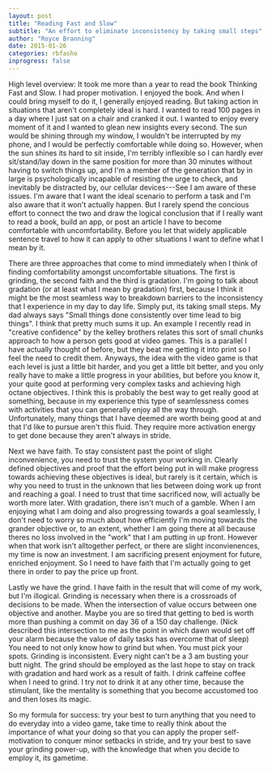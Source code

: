 ```yaml
---
layout: post
title: "Reading Fast and Slow"
subtitle: "An effort to eliminate inconsistency by taking small steps"
author: "Royce Branning"
date: 2015-01-26
categories: rbfasho
inprogress: false
---
```

High level overview: It took me more than a year to read the book Thinking Fast and Slow. I had proper motivation. I enjoyed the book. And when I could bring myself to do it, I generally enjoyed reading. But taking action in situations that aren't completely ideal is hard. I wanted to read 100 pages in a day where I just sat on a chair and cranked it out. I wanted to enjoy every moment of it and I wanted to glean new insights every second. The sun would be shining through my window, I wouldn't be interrupted by my phone, and I would be perfectly comfortable while doing so. However, when the sun shines its hard to sit inside, I'm terribly inflexible so I can hardly ever sit/stand/lay down in the same position for more than 30 minutes without having to switch things up, and I'm a member of the generation that by in large is psychologically incapable of resisting the urge to check, and inevitably be distracted by, our cellular devices---See I am aware of these issues. I'm aware that I want the ideal scenario to perform a task and I'm also aware that it won't actually happen. But I rarely spend the concious effort to connect the two and draw the logical conclusion that if I really want to read a book, build an app, or post an article I have to become comfortable with uncomfortability. Before you let that widely applicable sentence travel to how it can apply to other situations I want to define what I mean by it. 

There are three approaches that come to mind immediately when I think of finding comfortability amongst uncomfortable situations. The first is grinding, the second faith and the third is gradation. I'm going to talk about gradation (or at least what I mean by gradation) first, because I think it might be the most seamless way to breakdown barriers to the inconsistency that I experience in my day to day life. Simply put, its taking small steps. My dad always says "Small things done consistently over time lead to big things". I think that pretty much sums it up. An example I recently read in "creative confidence" by the kelley brothers relates this sort of small chunks approach to how a person gets good at video games. This is a parallel I have actually thought of before, but they beat me getting it into print so I feel the need to credit them. Anyways, the idea with the video game is that each level is just a little bit harder, and you get a little bit better, and you only really have to make a little progress in your abilities, but before you know it, your quite good at performing very complex tasks and achieving high octane objectives. I think this is probably the best way to get really good at something, because in my experience this type of seamlessness comes with activities that you can generally enjoy all the way through. Unfortunately, many things that I have deemed are worth being good at and that I'd like to pursue aren't this fluid. They require more activation energy to get done because they aren't always in stride.

Next we have faith. To stay consistent past the point of slight inconvenience, you need to trust the system your working in. Clearly defined objectives and proof that the effort being put in will make progress towards achieving these objectives is ideal, but rarely is it certain, which is why you need to trust in the unknown that lies between doing work up front and reaching a goal. I need to trust that time sacrificed now, will actually be worth more later. With gradation, there isn't much of a gamble. When I am enjoying what I am doing and also progressing towards a goal seamlessly, I don't need to worry so much about how efficiently I'm moving towards the grander objective or, to an extent, whether I am going there at all because theres no loss involved in the "work" that I am putting in up front. However when that work isn't alltogether perfect, or there are slight inconvienences, my time is now an investment. I am sacrificing present enjoyment for future, enriched enjoyment. So I need to have faith that I'm actually going to get there in order to pay the price up front. 

Lastly we have the grind. I have  faith in the result that will come of my work, but I'm illogical. Grinding is necessary when there is a crossroads of decisions to be made. When the intersection of value occurs between one objective and another. Maybe you are so tired that getting to bed is worth more than pushing a commit on day 36 of a 150 day challenge. (Nick described this intersection to me as the point in which dawn would set off your alarm because the value of daily tasks has overcome that of sleep) You need to not only know how to grind but when. You must pick your spots. Grinding is inconsistent. Every night can't be a 3 am busting your butt night. The grind should be employed as the last hope to stay on track with gradation and hard work as a result of faith. I drink caffeine coffee when I need to grind. I try not to drink it at any other time, because the stimulant, like the mentality is something that you become accustomed too and then loses its magic. 

So my formula for success: try your best to turn anything that you need to do everyday into a video game, take time to really think about the importance of what your doing so that you can apply the proper self-motivation to conquer minor setbacks in stride, and try your best to save your grinding power-up, with the knowledge that when you decide to employ it, its gametime. 
